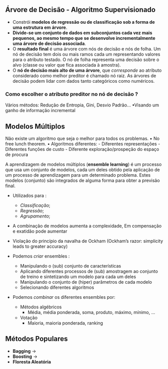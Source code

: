 ## Árvore de Decisão - Algoritmo Supervisionado

- Constrói **modelos de regressão ou de classificação sob a forma de uma estrutura em árvore**.
- **Divide-se um conjunto de dados em subconjuntos cada vez mais pequenos, ao mesmo tempo que se desenvolve incrementalmente uma árvore de decisão associada**.
- O **resultado final** é uma árvore com nós de decisão e nós de folha. Um nó de decisão tem dois ou mais ramos cada um representando valores para o atributo testado. O nó de folha representa uma decisão sobre o alvo (classe ou valor que fica associada à amostra).
- O **nó de decisão mais alto de uma árvore**, que *corresponde* ao atributo considerado como melhor preditor é chamado nó raiz. As árvores de decisão podem lidar com dados tanto categóricos como numéricos.

### Como escolher o atributo preditor no nó de decisão ?

Vários métodos: Redução de Entropia, Gini, Desvio Padrão... •Visando um ganho de informação incremental

## Modelos Múltiplos

Não existe um algoritmo que seja o melhor para todos os problemas. 
	• No free lunch theorem. 
• Algoritmos diferentes:
	- Diferentes representações 
	- Diferentes funções de custo 
	- Diferente exploração/prospeção do espaço de procura

A aprendizagem de modelos múltiplos (**ensemble learning**) é um processo que usa um conjunto de modelos, cada um deles obtido pela aplicação de um processo de aprendizagem para um determinado problema. Estes modelos (conjunto) são integrados de alguma forma para obter a previsão final.

- Utilizados para :
	- *Classificação*;
	- *Regressão*;
	- *Agrupamento*;

- A combinação de modelos aumenta a complexidade, Em compensação e exatidão pode aumentar
- Violação do princípio da navalha de Ockham (Ockham’s razor: simplicity leads to greater accuracy)

- Podemos *criar* ensembles :
	- Manipulando o (sub) conjunto de características
	- Aplicando diferentes processos de (sub) amostragem ao conjunto de treino e sintetizando um modelo para cada um deles
	- Manipulando o conjunto de (hiper) parâmetros de cada modelo
	- Selecionando diferentes algoritmos
- Podemos *combinar* os diferentes ensembles por:
	- Métodos algébricos 
		- Média, média ponderada, soma, produto, máximo, mínimo, … 
	- Votação 
		- Maioria, maioria ponderada, ranking

## Métodos Populares
- **Bagging** ->
- **Boosting** ->
- **Floresta Aleatória**